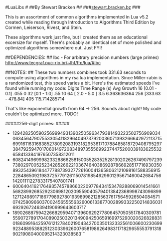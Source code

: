 #LuaLibs #
##By Stewart Bracken ##
###[stewart.bracken.bz](stewart.bracken.bz) ###

This is an assortment of common algorithms implemented in Lua v5.2 created while reading through Introduction to Algorithms Third Edition by Cormen, Leiserson, Rivest, and Stein.

These algorithms work just fine, but I created them as an educational excersize for myself. There's probably an identical set of more polished and optimized algorithms somewhere out. Just FYI!

##DEPENDENCIES: ##
lbc - For arbitrary precision numbers (large primes)
	http://www.tecgraf.puc-rio.br/~lhf/ftp/lua/#lbc
	  

##NOTES: ##
These two numbers combines took 331.63 seconds to compute using algorithms in my rsa lua implementation.
Since Miller-rabin is a randomized test, this speed varies a bit. 
Here's the estimated speeds I've found while running my code:
Digits	Time Range (s)		Avg		Growth
16		[0.01 - 0.1]		.055	0
32		[0.1 - 1.0]			.55		10
64		[ 2.0 - 5.0 ]		3.5		6.363636364
256		[333.63 - 478.84]	405		115.714285714

That's like exponential growth from 64 -> 256. Sounds about right! My code couldn't be optimized more. TODO!

#####256-digit primes: #####

* 129428250590256999493139025059634793814932235027569090340634564790755330541182964049737920036071393266642972113715699161163168385278092083193182953617107884858187294087952973847925947017060149720834897355569923744752000391836255326584133841976507358312011
* 6082414969998233288662581500552835252813020262674907972397380297005252342852662210367464038692878669285177169303508932543961844777887393277261600413658062121098161588356915228486509219837257791261150781985462960129567146004268475614201111227833175407801741
* 6006404162176493574578866022097784341534782880690145416615682899268529230698120209559040579401384236899874309689912712498917186779892780193989982128563761756459265040845710742580966037002456555563260061338770028993322502148360316929267246394190999643603717
* 1890268875942266829594071396062927780645705055178403097815590727891704089025032013490942506591699752900206268288310186099164259761212784021904342700350132332561006600230699923488953882512303396260076581986264983117182965555379131890219080400095214323038583```

